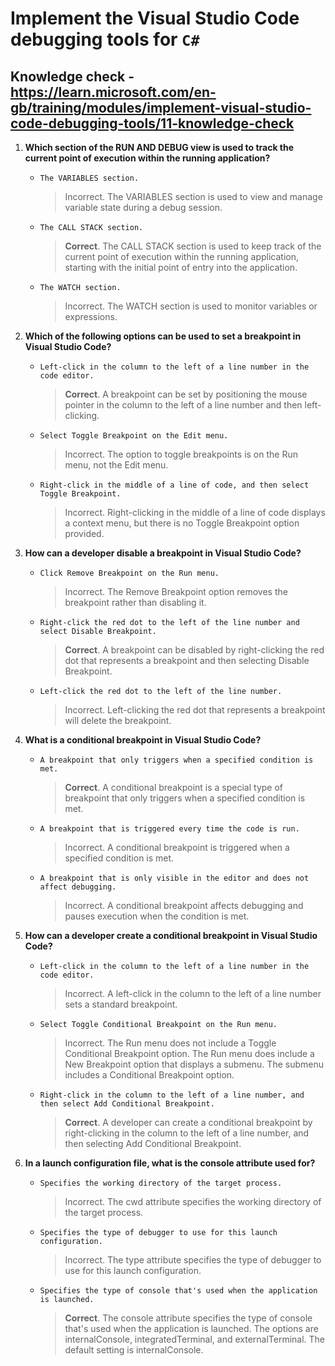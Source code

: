 # Implement the Visual Studio Code debugging tools for `C#`

## Knowledge check - <https://learn.microsoft.com/en-gb/training/modules/implement-visual-studio-code-debugging-tools/11-knowledge-check>

1. **Which section of the RUN AND DEBUG view is used to track the current point of execution within the running application?**

   - `The VARIABLES section.`
     > Incorrect. The VARIABLES section is used to view and manage variable state during a debug session.
   - `The CALL STACK section.`
     > **Correct**. The CALL STACK section is used to keep track of the current point of execution within the running application, starting with the initial point of entry into the application.
   - `The WATCH section.`
     > Incorrect. The WATCH section is used to monitor variables or expressions.

2. **Which of the following options can be used to set a breakpoint in Visual Studio Code?**

   - `Left-click in the column to the left of a line number in the code editor.`
     > **Correct**. A breakpoint can be set by positioning the mouse pointer in the column to the left of a line number and then left-clicking.
   - `Select Toggle Breakpoint on the Edit menu.`
     > Incorrect. The option to toggle breakpoints is on the Run menu, not the Edit menu.
   - `Right-click in the middle of a line of code, and then select Toggle Breakpoint.`
     > Incorrect. Right-clicking in the middle of a line of code displays a context menu, but there is no Toggle Breakpoint option provided.

3. **How can a developer disable a breakpoint in Visual Studio Code?**

   - `Click Remove Breakpoint on the Run menu.`
     > Incorrect. The Remove Breakpoint option removes the breakpoint rather than disabling it.
   - `Right-click the red dot to the left of the line number and select Disable Breakpoint.`
     > **Correct**. A breakpoint can be disabled by right-clicking the red dot that represents a breakpoint and then selecting Disable Breakpoint.
   - `Left-click the red dot to the left of the line number.`
     > Incorrect. Left-clicking the red dot that represents a breakpoint will delete the breakpoint.

4. **What is a conditional breakpoint in Visual Studio Code?**

   - `A breakpoint that only triggers when a specified condition is met.`
     > **Correct**. A conditional breakpoint is a special type of breakpoint that only triggers when a specified condition is met.
   - `A breakpoint that is triggered every time the code is run.`
     > Incorrect. A conditional breakpoint is triggered when a specified condition is met.
   - `A breakpoint that is only visible in the editor and does not affect debugging.`
     > Incorrect. A conditional breakpoint affects debugging and pauses execution when the condition is met.

5. **How can a developer create a conditional breakpoint in Visual Studio Code?**

   - `Left-click in the column to the left of a line number in the code editor.`
     > Incorrect. A left-click in the column to the left of a line number sets a standard breakpoint.
   - `Select Toggle Conditional Breakpoint on the Run menu.`
     > Incorrect. The Run menu does not include a Toggle Conditional Breakpoint option. The Run menu does include a New Breakpoint option that displays a submenu. The submenu includes a Conditional Breakpoint option.
   - `Right-click in the column to the left of a line number, and then select Add Conditional Breakpoint.`
     > **Correct**. A developer can create a conditional breakpoint by right-clicking in the column to the left of a line number, and then selecting Add Conditional Breakpoint.

6. **In a launch configuration file, what is the console attribute used for?**

   - `Specifies the working directory of the target process.`
     > Incorrect. The cwd attribute specifies the working directory of the target process.
   - `Specifies the type of debugger to use for this launch configuration.`
     > Incorrect. The type attribute specifies the type of debugger to use for this launch configuration.
   - `Specifies the type of console that's used when the application is launched.`
     > **Correct**. The console attribute specifies the type of console that's used when the application is launched. The options are internalConsole, integratedTerminal, and externalTerminal. The default setting is internalConsole.
